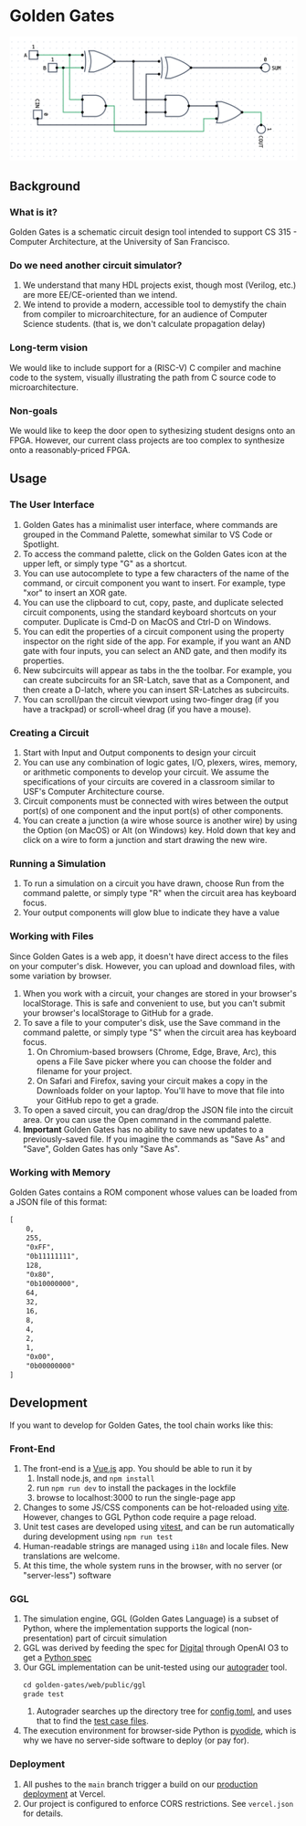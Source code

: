 # Golden Gates

![1bit-full-adder](./fa-1bit.png)

## Background

### What is it?

Golden Gates is a schematic circuit design tool intended to support CS 315 - Computer Architecture, at the University of San Francisco.

### Do we need another circuit simulator? 

1. We understand that many HDL projects exist, though most (Verilog, etc.) are more EE/CE-oriented than we intend. 
1. We intend to provide a modern, accessible tool to demystify the chain from compiler to microarchitecture, for an audience of Computer Science students. (that is, we don't calculate propagation delay)

### Long-term vision

We would like to include support for a (RISC-V) C compiler and machine code to the system, visually illustrating the path from C source code to microarchitecture.

### Non-goals

We would like to keep the door open to sythesizing student designs onto an FPGA. However, our current class projects are too complex to synthesize onto a reasonably-priced FPGA. 

## Usage

### The User Interface

1. Golden Gates has a minimalist user interface, where commands are grouped in the Command Palette, somewhat similar to VS Code or Spotlight.
1. To access the command palette, click on the Golden Gates icon at the upper left, or simply type "G" as a shortcut.
1. You can use autocomplete to type a few characters of the name of the command, or circuit component you want to insert. For example, type "xor" to insert an XOR gate.
1. You can use the clipboard to cut, copy, paste, and duplicate selected circuit components, using the standard keyboard shortcuts on your computer. Duplicate is Cmd-D on MacOS and Ctrl-D on Windows.
1. You can edit the properties of a circuit component using the property inspector on the right side of the app. For example, if you want an AND gate with four inputs, you can select an AND gate, and then modify its properties.
1. New subcircuits will appear as tabs in the the toolbar. For example, you can create subcircuits for an SR-Latch, save that as a Component, and then create a D-latch, where you can insert SR-Latches as subcircuits.
1. You can scroll/pan the circuit viewport using two-finger drag (if you have a trackpad) or scroll-wheel drag (if you have a mouse).

### Creating a Circuit

1. Start with Input and Output components to design your circuit
1. You can use any combination of logic gates, I/O, plexers, wires, memory, or arithmetic components to develop your circuit. We assume the specifications of your circuits are covered in a classroom similar to USF's Computer Architecture course.
1. Circuit components must be connected with wires between the output port(s) of one component and the input port(s) of other components.
1. You can create a junction (a wire whose source is another wire) by using the Option (on MacOS) or Alt (on Windows) key. Hold down that key and click on a wire to form a junction and start drawing the new wire.

### Running a Simulation

1. To run a simulation on a circuit you have drawn, choose Run from the command palette, or simply type "R" when the circuit area has keyboard focus.
1. Your output components will glow blue to indicate they have a value

### Working with Files

Since Golden Gates is a web app, it doesn't have direct access to the files on your computer's disk. However, you can upload and download files, with some variation by browser.

1. When you work with a circuit, your changes are stored in your browser's localStorage. This is safe and convenient to use, but you can't submit your browser's localStorage to GitHub for a grade.
1. To save a file to your computer's disk, use the Save command in the command palette, or simply type "S" when the circuit area has keyboard focus.
    1. On Chromium-based browsers (Chrome, Edge, Brave, Arc), this opens a File Save picker where you can choose the folder and filename for your project.
    1. On Safari and Firefox, saving your circuit makes a copy in the Downloads folder on your laptop. You'll have to move that file into your GitHub repo to get a grade.
1. To open a saved circuit, you can drag/drop the JSON file into the circuit area. Or you can use the Open command in the command palette. 
1. **Important** Golden Gates has no ability to save new updates to a previously-saved file. If you imagine the commands as "Save As" and "Save", Golden Gates has only "Save As".

### Working with Memory

Golden Gates contains a ROM component whose values can be loaded from a JSON file of this format:

    [
        0,
        255,
        "0xFF",
        "0b11111111",
        128,
        "0x80",
        "0b10000000",
        64,
        32,
        16,
        8,
        4,
        2,
        1,
        "0x00",
        "0b00000000"
    ]

## Development

If you want to develop for Golden Gates, the tool chain works like this:

### Front-End

1. The front-end is a [Vue.js](https://vuejs.org) app. You should be able to run it by
    1. Install node.js, and `npm install`
    1. run `npm run dev` to install the packages in the lockfile
    1. browse to localhost:3000 to run the single-page app
1. Changes to some JS/CSS components can be hot-reloaded using [vite](https://vite.dev). However, changes to GGL Python code require a page reload.
1. Unit test cases are developed using [vitest](https://vitest.dev), and can be run automatically during development using `npm run test`
1. Human-readable strings are managed using `i18n` and locale files. New translations are welcome.
1. At this time, the whole system runs in the browser, with no server (or "server-less") software


### GGL

1. The simulation engine, GGL (Golden Gates Language) is a subset of Python, where the implementation supports the logical (non-presentation) part of circuit simulation
1. GGL was derived by feeding the spec for [Digital](https://github.com/hneemann/digital) through OpenAI O3 to get a [Python spec](https://github.com/phpeterson-usf/golden-gates/blob/main/gglang/design/ggl-design-o3-deep-research-v2.md)
1. Our GGL implementation can be unit-tested using our [autograder](https://github.com/phpeterson-usf/autograder) tool.
    ```text
    cd golden-gates/web/public/ggl
    grade test
    ```
    1. Autograder searches up the directory tree for [config.toml](https://github.com/phpeterson-usf/golden-gates/blob/main/web/public/ggl/config.toml), and uses that to find the [test case files](https://github.com/phpeterson-usf/golden-gates/blob/main/web/public/ggl/tests/ggl/ggl.toml). 
1. The execution environment for browser-side Python is [pyodide](https://pyodide.org/en/stable/), which is why we have no server-side software to deploy (or pay for).

### Deployment

1. All pushes to the `main` branch trigger a build on our [production deployment](https://golden-gates-nine.vercel.app) at Vercel.
1. Our project is configured to enforce CORS restrictions. See `vercel.json` for details.
